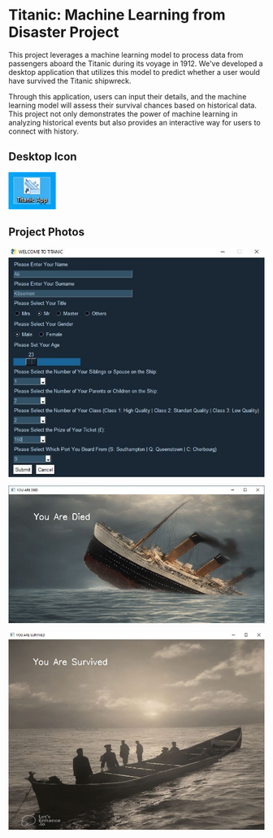 # Titanic: Machine Learning from Disaster Project 

This project leverages a machine learning model to process data from passengers aboard the Titanic during its voyage in 1912. We've developed a desktop application that utilizes this model to predict whether a user would have survived the Titanic shipwreck.

Through this application, users can input their details, and the machine learning model will assess their survival chances based on historical data. This project not only demonstrates the power of machine learning in analyzing historical events but also provides an interactive way for users to connect with history.

## Desktop Icon 
![Titanic Logo](/photo13_app.JPG)

## Project Photos

![Description of Image 1](/gui2.JPG)

![Description of Image 2](/died_gui.JPG)

![Description of Image 3](/gui_survived.JPG)
